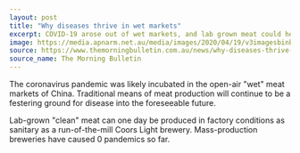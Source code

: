 ```yaml
---
layout: post
title: "Why diseases thrive in wet markets"
excerpt: COVID-19 arose out of wet markets, and lab grown meat could help to make sure something similar never happens again.
image: https://media.apnarm.net.au/media/images/2020/04/19/v3imagesbinb672536bb9f573c2b7740c5f4f899de6-jxxsmhqxq3tghrtz6u2_ct1880x930.jpg
source: https://www.themorningbulletin.com.au/news/why-diseases-thrive-in-wet-markets/3998069/
source_name: The Morning Bulletin
---
```


The coronavirus pandemic was likely incubated in the open-air "wet" meat markets of China. Traditional means of meat production will continue to be a festering ground for disease into the foreseeable future.

Lab-grown "clean" meat can one day be produced in factory conditions as sanitary as a run-of-the-mill Coors Light brewery. Mass-production breweries have caused 0 pandemics so far.
